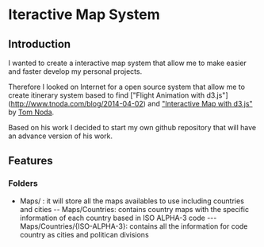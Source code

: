 # Iteractive Map System
## Introduction
I wanted to create a interactive map system that allow me to make easier and faster 
develop my personal projects. 

Therefore I looked on Internet for a open source system
that allow me to create itinerary system based to find ["Flight Animation with d3.js"] (http://www.tnoda.com/blog/2014-04-02)
and ["Interactive Map with d3.js"](http://www.tnoda.com/blog/2013-12-07) by [Tom Noda](http://www.tnoda.com).

Based on his work I decided to start my own github repository that will have an advance version of his work.

## Features

### Folders
- Maps/ : it will store all the maps availables to use including countries and cities
-- Maps/Countries: contains country maps with the specific information of each country based in ISO ALPHA-3 code
--- Maps/Countries/{ISO-ALPHA-3}: contains all the information for code country as cities and politican divisions
